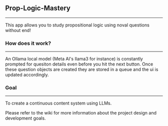 ## Prop-Logic-Mastery
---
This app allows you to study propositional logic using noval questions without end!

### How does it work?
---
An Ollama local model (Meta AI's llama3 for instance) is constantly prompted for quesiton details even before you hit the next button.
Once these question objects are created they are stored in a queue and the ui is updated accordingly.

### Goal
---
To create a continuous content system using LLMs.

Please refer to the wiki for more information about the project design and development goals.
